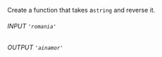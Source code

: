 Create a function that takes a`string` and reverse it.

###### INPUT `'romania'`

###### OUTPUT `'ainamor'`
